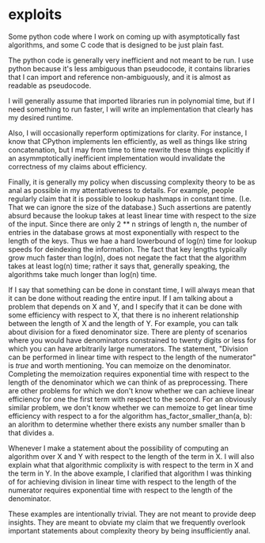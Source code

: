 exploits
========

Some python code where I work on coming up with asymptotically fast algorithms, and some C code that is designed to be just plain fast.

The python code is generally very inefficient and not meant to be run. I use python because it's less ambiguous than pseudocode, it contains libraries that I can import and reference non-ambiguously, and it is almost as readable as pseudocode. 

I will generally assume that imported libraries run in polynomial time, but if I need something to run faster, I will write an implementation that clearly has my desired runtime.

Also, I will occasionally reperform optimizations for clarity. For instance, I know that CPython implements len efficiently, as well as things like string concatenation, but I may from time to time rewrite these things explicitly if an asymmptotically inefficient implementation would invalidate the correctness of my claims about efficiency.

Finally, it is generally my policy when discussing complexity theory to be as anal as possible in my attentativeness to details. For example, people regularly claim that it is possible to lookup hashmaps in constant time. (I.e. That we can ignore the size of the database.) Such assertions are patently absurd because the lookup takes at least linear time with respect to the size of the input. Since there are only 2 \*\* n strings of length n, the number of entries in the database grows at most exponentially with respect to the length of the keys. Thus we hae a hard lowerbound of log(n) time for lookup speeds for deindexing the information. The fact that key lengths typically grow much faster than log(n), does not negate the fact that the algorithm takes at least log(n) time; rather it says that, generally speaking, the algorithms take much longer than log(n) time.

If I say that something can be done in constant time, I will always mean that it can be done without reading the entire input. If I am talking about a problem that depends on X and Y, and I specify that it can be done with some efficiency with respect to X, that there is no inherent relationship between the length of X and the length of Y. For example, you can talk about division for a fixed denominator size. There are plenty of scenarios where you would have denominators constrained to twenty digits or less for which you can have arbitrarily large numerators. The statement, "Division can be performed in linear time with respect to the length of the numerator" is *true* and worth mentioning. You can memoize on the denominator. Completing the memoization requires exponential time with respect to the length of the denominator which we can think of as preprocessing. There are other problems for which we don't know whether we can achieve linear efficiency for one the first term with respect to the second. For an obviously similar problem, we don't know whether we can memoize to get linear time efficiency with respect to a for the algorithm has\_factor\_smaller\_than(a, b): an alorithm to determine whether there exists any number smaller than b that divides a. 

Whenever I make a statement about the possibility of computing an algorithm over X and Y with respect to the length of the term in X. I will also explain what that algorithmic complixity is with respect to the term in X and the term in Y. In the above example, I clarified that algorithm I was thinking of for achieving division in linear time with respect to the length of the numerator requires exponential time with respect to the length of the denominator.

These examples are intentionally trivial. They are not meant to provide deep insights. They are meant to obviate my claim that we frequently overlook important statements about complexity theory by being insufficiently anal. 
